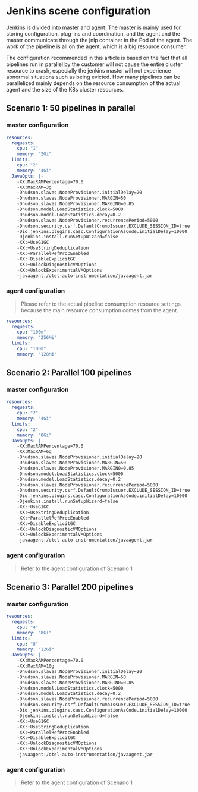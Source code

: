 # Jenkins scene configuration

Jenkins is divided into master and agent. The master is mainly used for storing configuration, plug-ins and coordination, and the agent and the master communicate through the jnlp container in the Pod of the agent. The work of the pipeline is all on the agent, which is a big resource consumer.

The configuration recommended in this article is based on the fact that all pipelines run in parallel by the customer will not cause the entire cluster resource to crash, especially the jenkins master will not experience abnormal situations such as being evicted. How many pipelines can be parallelized mainly depends on the resource consumption of the actual agent and the size of the K8s cluster resources.

## Scenario 1: 50 pipelines in parallel

### master configuration

```yaml
resources:
  requests:
    cpu: "1"
    memory: "2Gi"
  limits:
    cpu: "2"
    memory: "4Gi"
  JavaOpts: |-
    -XX:MaxRAMPercentage=70.0 
    -XX:MaxRAM=3g
    -Dhudson.slaves.NodeProvisioner.initialDelay=20
    -Dhudson.slaves.NodeProvisioner.MARGIN=50
    -Dhudson.slaves.NodeProvisioner.MARGIN0=0.85
    -Dhudson.model.LoadStatistics.clock=5000
    -Dhudson.model.LoadStatistics.decay=0.2
    -Dhudson.slaves.NodeProvisioner.recurrencePeriod=5000
    -Dhudson.security.csrf.DefaultCrumbIssuer.EXCLUDE_SESSION_ID=true
    -Dio.jenkins.plugins.casc.ConfigurationAsCode.initialDelay=10000
    -Djenkins.install.runSetupWizard=false
    -XX:+UseG1GC
    -XX:+UseStringDeduplication
    -XX:+ParallelRefProcEnabled
    -XX:+DisableExplicitGC
    -XX:+UnlockDiagnosticVMOptions
    -XX:+UnlockExperimentalVMOptions
    -javaagent:/otel-auto-instrumentation/javaagent.jar
```

### agent configuration

> Please refer to the actual pipeline consumption resource settings, because the main resource consumption comes from the agent.

```yaml
resources:
  requests:
    cpu: "100m"
    memory: "256Mi"
  limits:
    cpu: "100m"
    memory: "128Mi"
```

## Scenario 2: Parallel 100 pipelines

### master configuration

```yaml
resources:
  requests:
    cpu: "2"
    memory: "4Gi"
  limits:
    cpu: "2"
    memory: "8Gi"
  JavaOpts: |-
    -XX:MaxRAMPercentage=70.0 
    -XX:MaxRAM=6g
    -Dhudson.slaves.NodeProvisioner.initialDelay=20
    -Dhudson.slaves.NodeProvisioner.MARGIN=50
    -Dhudson.slaves.NodeProvisioner.MARGIN0=0.85
    -Dhudson.model.LoadStatistics.clock=5000
    -Dhudson.model.LoadStatistics.decay=0.2
    -Dhudson.slaves.NodeProvisioner.recurrencePeriod=5000
    -Dhudson.security.csrf.DefaultCrumbIssuer.EXCLUDE_SESSION_ID=true
    -Dio.jenkins.plugins.casc.ConfigurationAsCode.initialDelay=10000
    -Djenkins.install.runSetupWizard=false
    -XX:+UseG1GC
    -XX:+UseStringDeduplication
    -XX:+ParallelRefProcEnabled
    -XX:+DisableExplicitGC
    -XX:+UnlockDiagnosticVMOptions
    -XX:+UnlockExperimentalVMOptions
    -javaagent:/otel-auto-instrumentation/javaagent.jar
```

### agent configuration

> Refer to the agent configuration of Scenario 1

## Scenario 3: Parallel 200 pipelines

### master configuration

```yaml
resources:
  requests:
    cpu: "4"
    memory: "8Gi"
  limits:
    cpu: "8"
    memory: "12Gi"
  JavaOpts: |-
    -XX:MaxRAMPercentage=70.0 
    -XX:MaxRAM=10g
    -Dhudson.slaves.NodeProvisioner.initialDelay=20
    -Dhudson.slaves.NodeProvisioner.MARGIN=50
    -Dhudson.slaves.NodeProvisioner.MARGIN0=0.85
    -Dhudson.model.LoadStatistics.clock=5000
    -Dhudson.model.LoadStatistics.decay=0.2
    -Dhudson.slaves.NodeProvisioner.recurrencePeriod=5000
    -Dhudson.security.csrf.DefaultCrumbIssuer.EXCLUDE_SESSION_ID=true
    -Dio.jenkins.plugins.casc.ConfigurationAsCode.initialDelay=10000
    -Djenkins.install.runSetupWizard=false
    -XX:+UseG1GC
    -XX:+UseStringDeduplication
    -XX:+ParallelRefProcEnabled
    -XX:+DisableExplicitGC
    -XX:+UnlockDiagnosticVMOptions
    -XX:+UnlockExperimentalVMOptions
    -javaagent:/otel-auto-instrumentation/javaagent.jar
```

### agent configuration

> Refer to the agent configuration of Scenario 1
